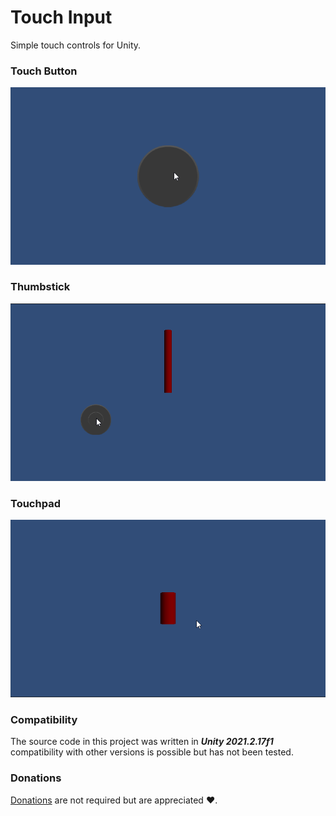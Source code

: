 # Touch Input

Simple touch controls for Unity.

### Touch Button

![Touch Button Demo](Demos/Touch_Button_Demo.gif)

### Thumbstick

![Thumbstick Demo](Demos/Thumbstick_Demo.gif)

### Touchpad

![Touchpad Demo](Demos/Touchpad_Demo.gif)

### Compatibility

The source code in this project was written in ***Unity 2021.2.17f1*** compatibility with other versions is possible but has not been tested.

### Donations

[Donations](https://ko-fi.com/winterboltgames) are not required but are appreciated ❤️.
